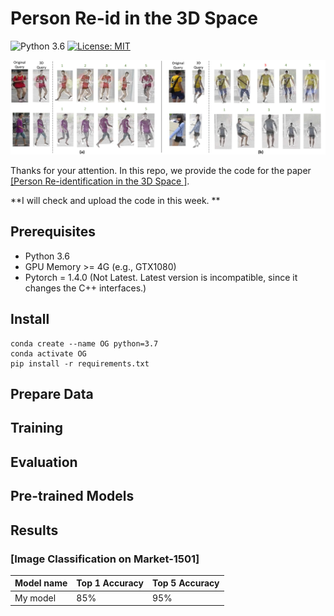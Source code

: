 # Person Re-id in the 3D Space

![Python 3.6](https://img.shields.io/badge/python-3.6-green.svg)
[![License: MIT](https://img.shields.io/badge/License-MIT-green.svg)](https://opensource.org/licenses/MIT)

![](https://github.com/layumi/person-reid-3d/blob/master/imgs/demo-1.jpg)

Thanks for your attention. In this repo, we provide the code for the paper [[Person Re-identification in the 3D Space ]](https://arxiv.org/abs/2006.04569).

**I will check and upload the code in this week. **

## Prerequisites
- Python 3.6
- GPU Memory >= 4G (e.g., GTX1080)
- Pytorch = 1.4.0 (Not Latest. Latest version is incompatible, since it changes the C++ interfaces.)

## Install
```setup
conda create --name OG python=3.7
conda activate OG
pip install -r requirements.txt
```

## Prepare Data 

## Training 

## Evaluation

## Pre-trained Models

## Results
### [Image Classification on Market-1501]
| Model name         | Top 1 Accuracy  | Top 5 Accuracy |
| ------------------ |---------------- | -------------- |
| My model   |     85%         |      95%       |


